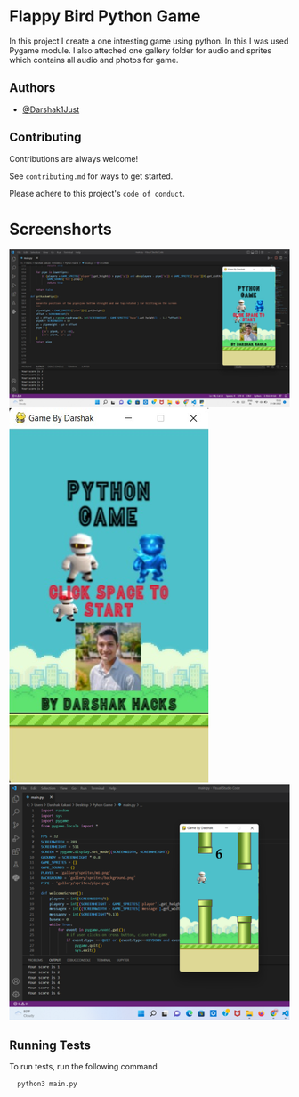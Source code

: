 
# Flappy Bird Python Game

In this project I create a one intresting game using python. In this I was used Pygame module. I also atteched one gallery folder for audio and sprites which contains all audio and photos for game.



## Authors

- [@Darshak1Just](https://www.github.com/Darshak1Just)


## Contributing

Contributions are always welcome!

See `contributing.md` for ways to get started.

Please adhere to this project's `code of conduct`.


# Screenshorts
![](Screenshot/ss1.jpg)
![](Screenshot/ss2.jpg)
![](Screenshot/ss3.png)



## Running Tests

To run tests, run the following command

```bash
  python3 main.py
```

